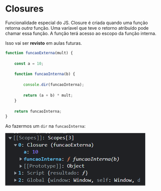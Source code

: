 # Closures

Funcionalidade especial do JS. Closure é criada quando uma função retorna *outra* função. Uma varíavel que teve o retorno atribuído pode chamar essa função. A função terá acesso ao escopo da função interna.

Isso vai ser **revisto** em aulas futuras.

```js
function funcaoExterna(mult) {

	const a = 10;

	function funcaoInterna(b) {

		console.dir(funcaoInterna);

		return (a + b) * mult;
	}

	return funcaoInterna;
}
```

Ao fazermos um `dir` na `funcaoInterna`:

![](../../prints/2023-03-24-10-10-54.png)
